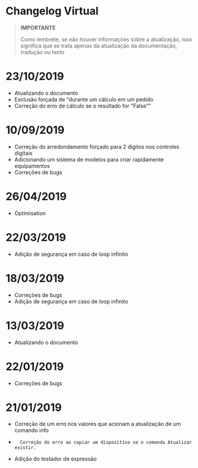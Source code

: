 # Changelog Virtual

>**IMPORTANTE**
>
>Como lembrete, se não houver informações sobre a atualização, isso significa que se trata apenas da atualização da documentação, tradução ou texto

# 23/10/2019

- Atualizando o documento
- Exclusão forçada de "durante um cálculo em um pedido
- Correção do erro de cálculo se o resultado for "False""

# 10/09/2019

- Correção do arredondamento forçado para 2 dígitos nos controles digitais
- Adicionando um sistema de modelos para criar rapidamente equipamentos
- Correções de bugs

# 26/04/2019

- Optimisation

# 22/03/2019

- Adição de segurança em caso de loop infinito

# 18/03/2019

- Correções de bugs
- Adição de segurança em caso de loop infinito

# 13/03/2019

- Atualizando o documento

# 22/01/2019

-   Correções de bugs

# 21/01/2019

-   Correção de um erro nos valores que acionam a atualização de um comando info
-		Correção do erro ao copiar um dispositivo se o comando Atualizar existir.
-   Adição do testador de expressão
